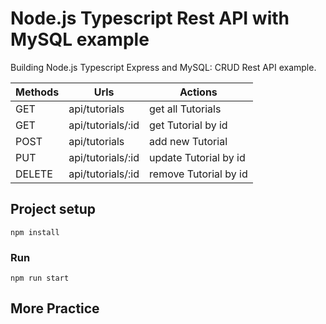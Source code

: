 # Node.js Typescript Rest API with MySQL example
Building Node.js Typescript Express and MySQL: CRUD Rest API example.

| Methods	| Urls	| Actions
| -------- | ------- | ------- |
| GET | api/tutorials | get all Tutorials
| GET | api/tutorials/:id | get Tutorial by id
| POST | api/tutorials | add new Tutorial
| PUT | api/tutorials/:id | update Tutorial by id
| DELETE | api/tutorials/:id | remove Tutorial by id

## Project setup
```
npm install
```

### Run
```
npm run start
```

## More Practice
